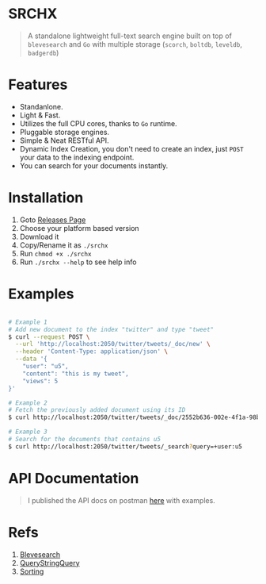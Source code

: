 SRCHX
======
> A standalone lightweight full-text search engine built on top of `blevesearch` and `Go` with multiple storage (`scorch`, `boltdb`, `leveldb`, `badgerdb`)

Features
==========
- Standanlone.
- Light & Fast.
- Utilizes the full CPU cores, thanks to `Go` runtime.
- Pluggable storage engines.
- Simple & Neat RESTful API.
- Dynamic Index Creation, you don't need to create an index, just `POST` your data to the indexing endpoint.
- You can search for your documents instantly.

Installation
=============
1. Goto [Releases Page](https://github.com/alash3al/srchx/releases)
2. Choose your platform based version
3. Download it
4. Copy/Rename it as `./srchx`
5. Run `chmod +x ./srchx`
6. Run `./srchx --help` to see help info

Examples
=========
```bash

# Example 1
# Add new document to the index "twitter" and type "tweet"
$ curl --request POST \
  --url 'http://localhost:2050/twitter/tweets/_doc/new' \
  --header 'Content-Type: application/json' \
  --data '{
	"user": "u5",
	"content": "this is my tweet",
	"views": 5
}'

# Example 2
# Fetch the previously added document using its ID
$ curl http://localhost:2050/twitter/tweets/_doc/2552b636-002e-4f1a-98b1-bdb06c2464ac

# Example 3
# Search for the documents that contains u5
$ curl http://localhost:2050/twitter/tweets/_search?query=+user:u5

```

API Documentation
=================
> I published the API docs on postman [here](https://documenter.getpostman.com/view/2408647/RzZFDwf4) with examples.

Refs
=====
1. [Blevesearch](http://blevesearch.com/)
2. [QueryStringQuery](http://blevesearch.com/docs/Query-String-Query/)
3. [Sorting](http://blevesearch.com/docs/Sorting/)